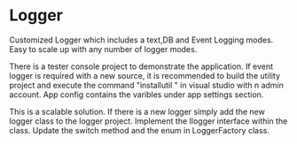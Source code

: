 # Logger
Customized Logger which includes a text,DB and Event Logging modes. Easy to scale up with any number of logger modes.

There is a tester console project to demonstrate the application.
If event logger is required with a new source, it is recommended to build the utility project and execute the command "installutil <utility dll assmebly path>" in visual studio with n admin account.
App config contains the varibles under app settings section.

This is a scalable solution. If there is a new logger simply add the new logger class to the logger project. Implement the Ilogger interface within the class.
Update the switch method and the enum in LoggerFactory class.
